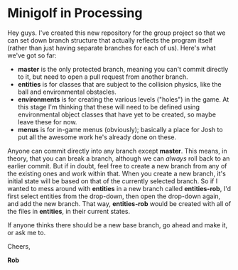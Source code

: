 # Minigolf in Processing

Hey guys. I've created this new repository for the group project so that we can set down branch structure that actually reflects the program itself (rather than just having separate branches for each of us). Here's what we've got so far:

* **master** is the only protected branch, meaning you can't commit directly to it, but need to open a pull request from another branch.
* **entities** is for classes that are subject to the collision physics, like the ball and environmental obstacles.
* **environments** is for creating the various levels ("holes") in the game. At this stage I'm thinking that these will need to be defined using environmental object classes that have yet to be created, so maybe leave these for now.
* **menus** is for in-game menus (obviously); basically a place for Josh to put all the awesome work he's already done on these.

Anyone can commit directly into any branch except **master**. This means, in theory, that you can break a branch, although we can *always* roll back to an earlier commit. But if in doubt, feel free to create a new branch from any of the existing ones and work within that. When you create a new branch, it's initial state will be based on that of the currently selected branch. So if I wanted to mess around with **entities** in a new branch called **entities-rob**, I'd first select entities from the drop-down, then open the drop-down again, and add the new branch. That way, **entities-rob** would be created with all of the files in **entities**, in their current states.

If anyone thinks there should be a new base branch, go ahead and make it, or ask me to.

Cheers,

**Rob**
